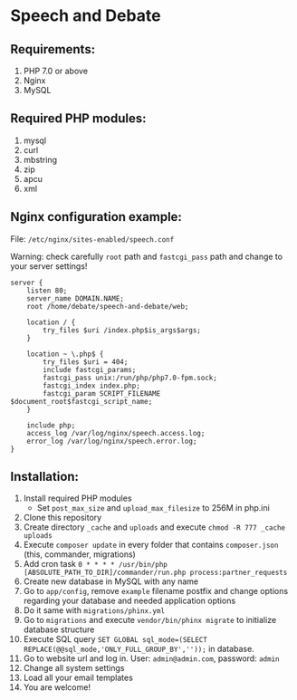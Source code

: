 Speech and Debate
=
## Requirements:
1. PHP 7.0 or above
2. Nginx
3. MySQL

## Required PHP modules:
1. mysql
2. curl
3. mbstring
4. zip
5. apcu
6. xml

## Nginx configuration example:
File: `/etc/nginx/sites-enabled/speech.conf`

Warning: check carefully `root` path and `fastcgi_pass` path and change to your server settings! 
```
server {
    listen 80;
    server_name DOMAIN.NAME;
    root /home/debate/speech-and-debate/web;

    location / {
        try_files $uri /index.php$is_args$args;
    }
    
    location ~ \.php$ {
        try_files $uri = 404;
        include fastcgi_params;
        fastcgi_pass unix:/run/php/php7.0-fpm.sock;
        fastcgi_index index.php;
        fastcgi_param SCRIPT_FILENAME $document_root$fastcgi_script_name;
    }

    include php;
    access_log /var/log/nginx/speech.access.log;
    error_log /var/log/nginx/speech.error.log;
}
```

## Installation:
1. Install required PHP modules
    * Set `post_max_size` and `upload_max_filesize` to 256M in php.ini
2. Clone this repository
3. Create directory `_cache` and `uploads` and execute `chmod -R 777 _cache uploads`
4. Execute `composer update` in every folder that contains `composer.json` (this, commander, migrations)
5. Add cron task `0 * * * * /usr/bin/php [ABSOLUTE_PATH_TO_DIR]/commander/run.php process:partner_requests`
6. Create new database in MySQL with any name
7. Go to `app/config`, remove `example` filename postfix and change options regarding your database and needed application options
8. Do it same with `migrations/phinx.yml`
9. Go to `migrations` and execute `vendor/bin/phinx migrate` to initialize database structure
10. Execute SQL query `SET GLOBAL sql_mode=(SELECT REPLACE(@@sql_mode,'ONLY_FULL_GROUP_BY',''));` in database.
11. Go to website url and log in. User: `admin@admin.com`, password: `admin`
12. Change all system settings
13. Load all your email templates 
14. You are welcome!